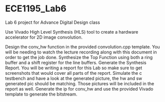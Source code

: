 # ECE1195_Lab6
Lab 6 project for Advance Digital Design class

Use Vivado High Level Synthesis (HLS) tool to create a hardware
accelerator for 2D image convolution.

Design the conv_hw function in the provided convolution.cpp template. You will be needing to watch the lecture recording along with this document in order to get the job done.
Synthesize the Top Function using both a ring buffer and a shift register for the line buffers.
Generate the Synthesis Report. You will be writing a report for this Lab so make sure to get screenshots that would cover all parts of the report.
Simulate the c testbench and have a look at the generated picture, the hw and sw generated pic should be matching. Those pictures will be included in the report as well.
Generate the ip for conv_hw and use the provided Vivado template to generate the bitstream. 

